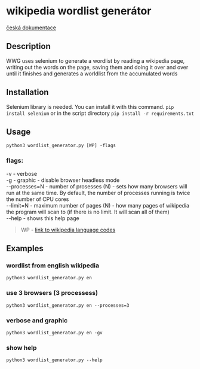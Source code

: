 # wikipedia wordlist generátor
[česká dokumentace](https://github.com/theFivehead/wikipedia_wordlist_generator/blob/main/README_cz.md)
## Description 
WWG uses selenium to generate a wordlist by reading a wikipedia page, writing out the words on the page, saving them and doing it over and over until it finishes and generates a worldlist from the accumulated words
## Installation
Selenium library is needed.
You can install it with this command.
`pip install selenium`
or in the script directory
`pip install -r requirements.txt`
## Usage
`python3 wordlist_generator.py [WP] -flags`
### flags:
-v - verbose\
-g - graphic - disable browser headless mode\
--processes=N - number of prosesses (N) - sets how many browsers will run at the same time. By default, the number of processes running is twice the number of CPU cores\
--limit=N - maximum number of pages (N) - how many pages of wikipedia the program will scan to (if there is no limit. It will scan all of them)\
--help - shows this help page
> WP - [link to wikipedia language codes](https://en.wikipedia.org/wiki/List_of_Wikipedias#Wikipedia_edition_codes)
## Examples
### wordlist from english wikipedia
`python3 wordlist_generator.py en`
### use 3 browsers (3 processess)
`python3 wordlist_generator.py en --processes=3`
### verbose and graphic
`python3 wordlist_generator.py en -gv`
### show help
`python3 wordlist_generator.py --help`
